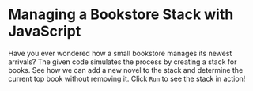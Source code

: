# Managing a Bookstore Stack with JavaScript

Have you ever wondered how a small bookstore manages its newest arrivals? The given code simulates the process by creating a stack for books. See how we can add a new novel to the stack and determine the current top book without removing it. Click `Run` to see the stack in action!